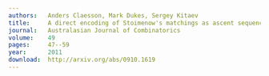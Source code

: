 ```yaml
---
authors:   Anders Claesson, Mark Dukes, Sergey Kitaev
title:     A direct encoding of Stoimenow's matchings as ascent sequences
journal:   Australasian Journal of Combinatorics
volume:    49
pages:     47--59
year:      2011
download:  http://arxiv.org/abs/0910.1619
---
```

